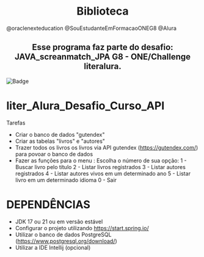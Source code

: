 
<h1 align="center"> Biblioteca </h1>

@oraclenexteducation 
@SouEstudanteEmFormacaoONEG8 
@Alura 


<h2 align= "center"> Esse programa faz parte do desafio: JAVA_screanmatch_JPA G8 - ONE/Challenge literalura.</h2>


<img src="" alt= "Badge">


# liter_Alura_Desafio_Curso_API

Tarefas
* Criar o banco de dados "gutendex"
* Criar as tabelas "livros" e "autores"
* Trazer todos os livros os livros via API gutendex (https://gutendex.com/) para povoar o banco de dados
* Fazer as funções para o menu :
  Escolha o número de sua opção:
                    1 - Buscar livro pelo título
                    2 - Listar livros registrados
                    3 - Listar autores registrados
                    4 - Listar autores vivos em um determinado ano
                    5 - Listar livro em um determinado idioma
                    0 - Sair
# DEPENDÊNCIAS
* JDK 17 ou 21 ou em versão estável
* Configurar o projeto utilizando https://start.spring.io/
* Utilizar o banco de dados PostgreSQL (https://www.postgresql.org/download/)
* Utilizar a IDE Intellij (opcional)
